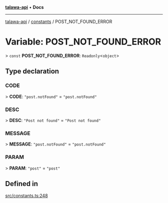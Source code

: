 [**talawa-api**](../../README.md) • **Docs**

***

[talawa-api](../../modules.md) / [constants](../README.md) / POST\_NOT\_FOUND\_ERROR

# Variable: POST\_NOT\_FOUND\_ERROR

\> `const` **POST\_NOT\_FOUND\_ERROR**: `Readonly`\<`object`\>

## Type declaration

### CODE

\> **CODE**: `"post.notFound"` = `"post.notFound"`

### DESC

\> **DESC**: `"Post not found"` = `"Post not found"`

### MESSAGE

\> **MESSAGE**: `"post.notFound"` = `"post.notFound"`

### PARAM

\> **PARAM**: `"post"` = `"post"`

## Defined in

[src/constants.ts:248](https://github.com/PalisadoesFoundation/talawa-api/blob/bba5d82264abb62b9e358a3d3fe1af18a8a8f6e4/src/constants.ts#L248)
